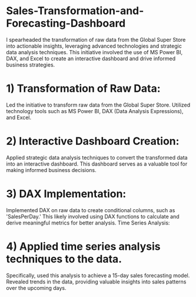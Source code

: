# Sales-Transformation-and-Forecasting-Dashboard

I spearheaded the transformation of raw data from the Global Super Store into actionable insights, leveraging advanced technologies and strategic data analysis techniques. This initiative involved the use of MS Power BI, DAX, and Excel to create an interactive dashboard and drive informed business strategies.

# 1) Transformation of Raw Data:

Led the initiative to transform raw data from the Global Super Store.
Utilized technology tools such as MS Power BI, DAX (Data Analysis Expressions), and Excel.

# 2) Interactive Dashboard Creation:
Applied strategic data analysis techniques to convert the transformed data into an interactive dashboard.
This dashboard serves as a valuable tool for making informed business decisions.

# 3) DAX Implementation:
Implemented DAX on raw data to create conditional columns, such as 'SalesPerDay.'
This likely involved using DAX functions to calculate and derive meaningful metrics for better analysis.
Time Series Analysis:

# 4) Applied time series analysis techniques to the data.
Specifically, used this analysis to achieve a 15-day sales forecasting model.
Revealed trends in the data, providing valuable insights into sales patterns over the upcoming days.
